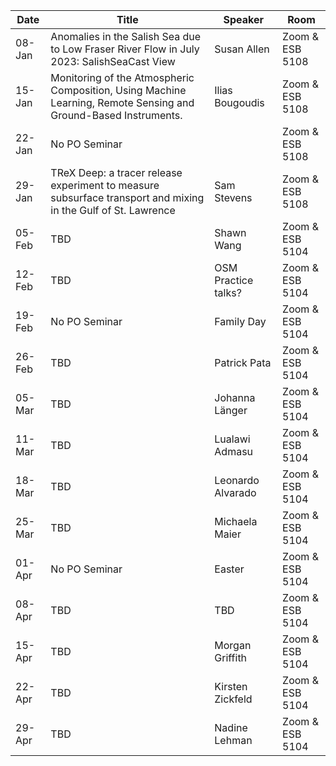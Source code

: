 Date  |  Title                                            |  Speaker                                                                                                |  Room
---------|-----------------------------------------------------|---------------------------------------------------------------------------------------------------------------------|------
08-Jan  | Anomalies in the Salish Sea due to Low Fraser River Flow in July 2023: SalishSeaCast View | Susan Allen | Zoom & ESB 5108  
15-Jan  | Monitoring of the Atmospheric Composition, Using Machine Learning, Remote Sensing and Ground-Based Instruments. | Ilias Bougoudis  | Zoom & ESB 5108  
22-Jan  | No PO Seminar |  | Zoom & ESB 5108  
29-Jan  | TReX Deep: a tracer release experiment to measure subsurface transport and mixing in the Gulf of St. Lawrence | Sam Stevens | Zoom & ESB 5108  
05-Feb  | TBD | Shawn Wang | Zoom & ESB 5104
12-Feb  | TBD | OSM Practice talks? | Zoom & ESB 5104
19-Feb  | No PO Seminar | Family Day | Zoom & ESB 5104
26-Feb  | TBD | Patrick Pata | Zoom & ESB 5104
05-Mar  | TBD | Johanna Länger | Zoom & ESB 5104
11-Mar  | TBD | Lualawi Admasu | Zoom & ESB 5104
18-Mar  | TBD | Leonardo Alvarado | Zoom & ESB 5104
25-Mar  | TBD | Michaela Maier | Zoom & ESB 5104
01-Apr  | No PO Seminar | Easter | Zoom & ESB 5104
08-Apr  | TBD | TBD | Zoom & ESB 5104
15-Apr  | TBD | Morgan Griffith | Zoom & ESB 5104
22-Apr  | TBD | Kirsten Zickfeld | Zoom & ESB 5104
29-Apr  | TBD | Nadine Lehman | Zoom & ESB 5104